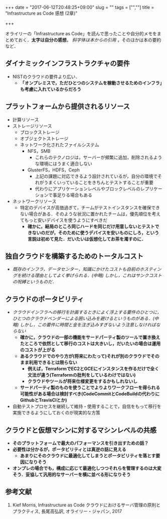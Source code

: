 +++
date = "2017-06-12T20:48:25+09:00"
slug = ""
tags = ["",""]
title = "Infrastructure as Code 感想 (2章)"

+++

オライリーの「Infrastructure as Code」を読んで思ったことや自分的メモをまとめておく．**太字は自分の感想**， _斜字体は本からの引用_ ，そのほかは本の要約など．

## ダイナミックインフラストラクチャの要件
* NISTのクラウドの要件より広い．
    * **「オンプレミスで，ただひとつのシステムを稼動させるためのインフラ」も考慮に入れているからだろう**

## プラットフォームから提供されるリソース
* 計算リソース
* ストレージリソース
    * ブロックストレージ
    * オブジェクトストレージ
    * ネットワーク化されたファイルシステム
        * NFS，SMB
            * これらのテクノロジは，サーバーが頻繁に追加，削除されるような環境にはうまく適合しない
        * GlusterFS，HDFS，Ceph
            * 上記の課題に対応できるよう設計されているが，自分の環境でそれがうまくいっていることをきちんとテストすることが重要
            * 代わりにアプリケーションレベルやブロックレベルのレプリケーションで事足りる場合もある
* ネットワークリソース
    * 特定のデバイスが高価過ぎて，チームがテストインスタンスを確保できない場合がある．そのような状況に置かれたチームは，優先順位を考えてもっと安いデバイスを使うようにすべきだ
        * **確かに，結局のところ同じハードを同じだけ用意しないとテストできないのだが，そのために使うデバイスを安いものにしろ，という言説は初めて見た．だいたいは仮想化してお茶を濁すのに．**

## 独自クラウドを構築するためのトータルコスト
* _既存のインフラ，データセンター，知識にかけたコストも自前のホスティングを続ける理由としてよく挙げられる．(中略) しかし，これはサンクコストの呪縛というものだ．_

## クラウドのポータビリティ
* _クラウドインフラへの移行を計画するときによく浮上する要件のひとつに，ひとつのクラウドベンダーによる囲い込みを避けるというものがある．(中略) しかし，この要件に時間と金を注ぎ込みすぎないよう注意しなければならない_
    * **確かに，クラウドの一部の機能をサードパーティ製のツールで置き換えたところで依然として移行のコストは大きいし，だいたいの場合は運用のコストが上がる**
    * **あるクラウドでのやり方が(将来にわたって)それが別のクラウドでそのまま利用できるとは限らない**
        * **例えば，TerraformでEC2とGCEにインスタンスを作るだけで全く文法が違う(Terraformの批判をしているわけではない)**
        * **クラウドやツールが将来仕様変更をするかもしれないし**
    * **サードパーティ製のものを使うことでよりよりワークフローを得られる可能性がある場合は検討すべき(CodeCommitとCodeBuildの代わりにGithubとTravisCIとか)**
* 自動テストプロセスを継続して維持・使用することで，自信をもって移行を実施できるようにしておくのが現実的な方策

## クラウドと仮想マシンに対するマシンレベルの共感
* **そのプラットフォームで最大のパフォーマンスを引き出すための話？**
* **必要性は分かるが，ポータビリティとは真逆の話に見える**
    * **あまりにそのクラウドに最適化してしまうとポータビリティを落とす要因になりそう**
* **オンプレの場合でも，構成に応じて最適化しつつそれらを管理するのは大変そう．妥協して汎用的なサーバーを横に並べる形になりそう**

## 参考文献
1. Kief Morris, Infrastructure as Code クラウドにおけるサーバ管理の原則とプラクティス, 長尾高弘訳, オライリー・ジャパン, 2017
